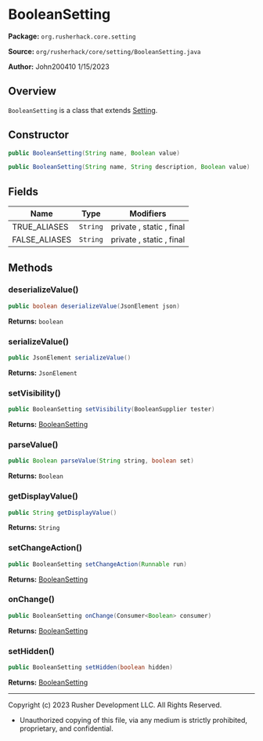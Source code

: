 # BooleanSetting

**Package:** `org.rusherhack.core.setting`

**Source:** `org/rusherhack/core/setting/BooleanSetting.java`

**Author:** John200410 1/15/2023



## Overview

`BooleanSetting` is a class that extends [Setting](Setting.md).

## Constructor

```java
public BooleanSetting(String name, Boolean value)
```

```java
public BooleanSetting(String name, String description, Boolean value)
```

## Fields

| Name | Type | Modifiers |
|------|------|----------|
| TRUE_ALIASES | `String` | private , static , final |
| FALSE_ALIASES | `String` | private , static , final |


## Methods

### deserializeValue()

```java
public boolean deserializeValue(JsonElement json)
```

**Returns:** `boolean`

### serializeValue()

```java
public JsonElement serializeValue()
```

**Returns:** `JsonElement`

### setVisibility()

```java
public BooleanSetting setVisibility(BooleanSupplier tester)
```

**Returns:** [BooleanSetting](BooleanSetting.md)

### parseValue()

```java
public Boolean parseValue(String string, boolean set)
```

**Returns:** `Boolean`

### getDisplayValue()

```java
public String getDisplayValue()
```

**Returns:** `String`

### setChangeAction()

```java
public BooleanSetting setChangeAction(Runnable run)
```

**Returns:** [BooleanSetting](BooleanSetting.md)

### onChange()

```java
public BooleanSetting onChange(Consumer<Boolean> consumer)
```

**Returns:** [BooleanSetting](BooleanSetting.md)

### setHidden()

```java
public BooleanSetting setHidden(boolean hidden)
```

**Returns:** [BooleanSetting](BooleanSetting.md)

---

Copyright (c) 2023 Rusher Development LLC. All Rights Reserved.
* Unauthorized copying of this file, via any medium is strictly prohibited, proprietary, and confidential.
